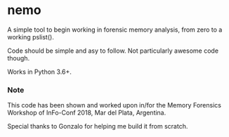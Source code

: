 # nemo

A simple tool to begin working in forensic memory analysis, from zero to a
working pslist().

Code should be simple and asy to follow. Not particularly awesome code though.

Works in Python 3.6+.

### Note

This code has been shown and worked upon in/for the Memory Forensics Workshop of
InFo-Conf 2018, Mar del Plata, Argentina.

Special thanks to Gonzalo for helping me build it from scratch.